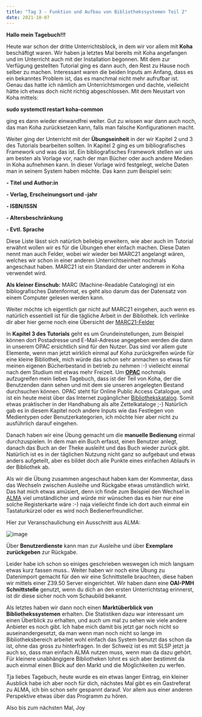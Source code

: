 ```yaml
---
title: "Tag 3 - Funktion und Aufbau von Bibliothekssystemen Teil 2"
date: 2021-10-07
---
```


**Hallo mein Tagebuch!!!**

Heute war schon der dritte Unterrichtsblock, in dem wir vor allem mit **Koha** beschäftigt waren.
Wir haben ja letztes Mal bereits mit Koha angefangen und im Unterricht auch mit der Installation begonnen. Mit dem zur Verfügung gestellten Tutorial ging es dann auch, den Rest zu Hause noch selber zu machen. Interessant waren die beiden Inputs am Anfang, dass es ein bekanntes Problem ist, das es manchmal nicht mehr aufrufbar ist. Genau das hatte ich nämlich am Unterrichtsmorgen und dachte, vielleicht hätte ich etwas doch nicht richtig abgeschlossen. Mit dem Neustart von Koha mittels:

**sudo systemctl restart koha-common**

ging es dann wieder einwandfrei weiter. Gut zu wissen war dann auch noch, das man Koha zurücksetzen kann, falls man falsche Konfigurationen macht.

Weiter ging der Unterricht mit der **Übungseinheit** in der wir Kapitel 2 und 3 des Tutorials bearbeiten sollten.  In Kapitel 2 ging es um bibliografisches Framework und was das ist. Ein bibliografisches Framework stellen wir uns am besten als Vorlage vor, nach der man Bücher oder auch andere Medien in Koha aufnehmen kann. In dieser Vorlage wird festgelegt, welche Daten man in seinem System haben möchte. Das kann zum Beispiel sein:

**-	Titel und Author:in**

**-	Verlag, Erscheinungsort und -jahr**

**-	ISBN/ISSN**

**-	Altersbeschränkung**

**-	Evtl. Sprache**

Diese Liste lässt sich natürlich beliebig erweitern, wie aber auch im Tutorial erwähnt wollen wir es für die Übungen eher einfach machen. Diese Daten nennt man auch Felder, wobei wir wieder bei MARC21 angelangt wären, welches wir schon in einer anderen Unterrichtseinheit nochmals angeschaut haben. MARC21 ist ein Standard der unter anderem in Koha verwendet wird.

**Als kleiner Einschub:**
MARC (Machine-Readable Cataloging) ist ein bibliografisches Datenformat, es geht also darum das der Datensatz von einem Computer gelesen werden kann. 

Weiter möchte ich eigentlich gar nicht auf MARC21 eingehen, auch wenn es natürlich essentiell ist für die tägliche Arbeit in der Bibliothek. Ich verlinke dir aber hier gerne noch eine Übersicht der [MARC21-Felder](https://www.loc.gov/marc/bibliographic/)

In **Kapitel 3 des Tutorials** geht es um Grundeinstellungen, zum Beispiel können dort Postadresse und E-Mail-Adresse angegeben werden die dann in unserem OPAC ersichtlich sind für den Nutzer. Das sind vor allem gute Elemente, wenn man jetzt wirklich einmal auf Koha zurückgreifen würde für eine kleine Bibliothek, mich würde das schon sehr anmachen so etwas für meinen eigenen Bücherbestand in betrieb zu nehmen :-) vielleicht einmal nach dem Studium mit etwas mehr Freizeit.
Um [**OPAC**](https://de.wikipedia.org/wiki/OPAC) nochmals aufzugreifen mein liebes Tagebuch, dass ist der Teil von Koha, der die Benutzenden dann sehen und mit dem sie unseren angelegten Bestand durchsuchen können. OPAC steht für Online Public Access Catalogue, und ist ein heute meist über das Internet zugänglicher [Bibliothekskatalog](https://de.wikipedia.org/wiki/Bibliothekskatalog). Somit etwas praktischer in der Handhabung als alte Zettelkataloge ;-) Natürlich gab es in diesem Kapitel noch andere Inputs wie das Festlegen von Medientypen oder Benutzerkategorien, ich möchte hier aber nicht zu ausführlich darauf eingehen.

Danach haben wir eine Übung gemacht um die **manuelle Bedienung** einmal durchzuspielen. In dem man ein Buch erfasst, einen Benutzer anlegt, danach das Buch an der Theke ausleiht und das Buch wieder zurück gibt. Natürlich ist es in der täglichen Nutzung nicht ganz so aufgebaut und etwas anders aufgeteilt, aber es bildet doch alle Punkte eines einfachen Ablaufs in der Bibliothek ab. 

Als wir die Übung zusammen angeschaut haben kam der Kommentar, dass das Wechseln zwischen Ausleihe und Rückgabe etwas umständlich wirkt. Das hat mich etwas amüsiert, denn ich finde zum Beispiel den Wechsel in [ALMA](https://exlibrisgroup.com/de/produkte/alma-cloudgestuetzte-bibliotheksplattform/) viel umständlicher und würde mir wünschen das es hier nur eine solche Registerkarte wäre :-) naja vielleicht finde ich dort auch einmal ein Tastaturkürzel oder es wird noch Bedienerfreundlicher.

Hier zur Veranschaulichung ein Ausschnitt aus ALMA:

![image](https://user-images.githubusercontent.com/90834675/151670003-6c0b4fdf-1ac4-4bf8-978d-494fc39966ce.png)

Über **Benutzerdienste** kann man zur Ausleihe und über **Exemplare zurückgeben** zur Rückgabe.

Leider habe ich schon so einiges geschrieben weswegen ich mich langsam etwas kurz fassen muss.. Weiter haben wir noch eine Übung zu Datenimport gemacht für den wir eine Schnittstelle brauchten, diese haben wir mittels einer Z39.50 Server eingerichtet. Wir haben dann eine **OAI-PMH Schnittstelle** genutzt, wenn du dich an den ersten Unterrichtstag erinnerst, ist dir diese sicher noch vom Schaubild bekannt. 

Als letztes haben wir dann noch einen **Marktüberblick von Bibliothekssystemen** erhalten. Die Statistiken dazu war interessant um einen Überblick zu erhalten, und auch um mal zu sehen wie viele andere Anbieter es noch gibt. Ich habe mich damit bis jetzt gar noch nicht so auseinandergesetzt, da man wenn man noch nicht so lange im Bibliotheksbereich arbeitet wohl einfach das System benutzt das schon da ist, ohne das gross zu hinterfragen. In der Schweiz ist es mit SLSP jetzt ja auch so, dass man einfach ALMA nutzen muss, wenn man da dazu gehört. Für kleinere unabhängigere Bibliotheken lohnt es sich aber bestimmt da auch einmal einen Blick auf den Markt und die Möglichkeiten zu werfen.


Tja liebes Tagebuch, heute wurde es ein etwas langer Eintrag, ein kleiner Ausblick habe ich aber noch für dich, nächstes Mal gibt es ein Gastreferat zu ALMA, ich bin schon sehr gespannt darauf. Vor allem aus einer anderen Perspektive etwas über das Programm zu hören.

Also bis zum nächsten Mal,
Joy
